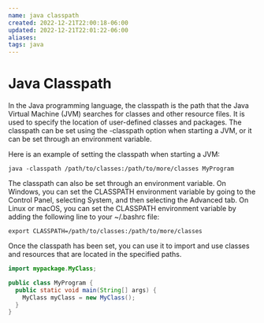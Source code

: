 ```yaml
---
name: java classpath
created: 2022-12-21T22:00:18-06:00
updated: 2022-12-21T22:01:22-06:00
aliases: 
tags: java
---
```

# Java Classpath

In the Java programming language, the classpath is the path that the Java Virtual Machine (JVM) searches for classes and other resource files. It is used to specify the location of user-defined classes and packages. The classpath can be set using the -classpath option when starting a JVM, or it can be set through an environment variable.

Here is an example of setting the classpath when starting a JVM:

```shell
java -classpath /path/to/classes:/path/to/more/classes MyProgram
```

The classpath can also be set through an environment variable. On Windows, you can set the CLASSPATH environment variable by going to the Control Panel, selecting System, and then selecting the Advanced tab. On Linux or macOS, you can set the CLASSPATH environment variable by adding the following line to your ~/.bashrc file:

```shell
export CLASSPATH=/path/to/classes:/path/to/more/classes
```

Once the classpath has been set, you can use it to import and use classes and resources that are located in the specified paths.

```java
import mypackage.MyClass;

public class MyProgram {
  public static void main(String[] args) {
    MyClass myClass = new MyClass();
  }
}
```

